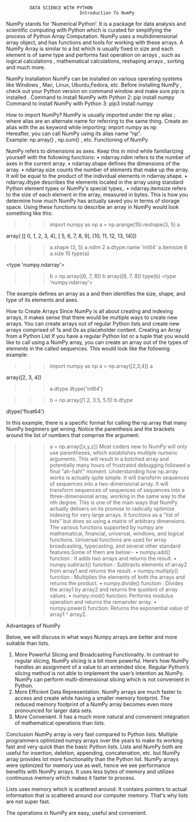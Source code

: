              DATA SCIENCE WITH PYTHON
                                Introduction To NumPy

NumPy stands for ‘Numerical Python’. It is a package for data analysis and scientific computing with Python which is curated for simplifying the process of Python Array Computation.
 NumPy uses a multidimensional array object, and has functions and tools for working with these arrays. A NumPy Array is similar to a list which is usually fixed in size and each element is of same type and performs fast operation on arrays , such as logical calculations  , mathematical calculations, reshaping arrays , sorting and much more.

NumPy Installation
NumPy can be installed on various operating systems like Windows , Mac, Linux, Ubuntu,Fedora, etc.
Before installing NumPy , check out your Python version on command window and make sure pip is installed .
Command to install NumPy with Python 2:
 pip install numpy
Command to install NumPy with Python 3:
pip3 install numpy

How to import NumPy?
NumPy is usually imported under the np alias ; where alias are an alternate name for referring to the same thing.
Create an alias with the as keyword while importing:
import numpy as np                                             
Hereafter, you can call NumPy using its alias name “np”.              
Example:   np.array()  , np.sum() , etc.
Functioning of NumPy

NumPy refers to dimensions as axes. Keep this in mind while familiarizing yourself with the following functions:
•	ndarray.ndim refers to the number of axes in the current array.
•	ndarray.shape defines the dimensions of the array. 
•	ndarray.size counts the number of elements that make up the array. It will be equal to the product of the individual elements in ndarray.shape.
•	ndarray.dtype describes the elements located in the array using standard Python element types or NumPy's special types,.
•	ndarray.itemsize refers to the size of each element in the array, measured in bytes. This is how you determine how much NumPy has actually saved you in terms of storage space.
Using these functions to describe an array in NumPy would look something like this:

>>> import numpy as np
>>> a = np.arange(15).reshape(3, 5)
>>> a

array( [[ 0,  1, 2, 3, 4], [ 5, 6,  7, 8, 9], [10, 11, 12, 13, 14]])
>>> a.shape
(3, 5)
>>> a.ndim
2
>>> a.dtype.name
'int64'
>>> a.itemsize
8
>>> a.size
15
>>> type(a)

<type 'numpy.ndarray'>
>>> b = np.array([6, 7, 8])
>>> b
array([6, 7, 8])
>>> type(b)
<type 'numpy.ndarray'>

The example defines an array as a and then identifies the size, shape, and type of its elements and axes.

How to Create Arrays
Since NumPy is all about creating and indexing arrays, it makes sense that there would be multiple ways to create new arrays. You can create arrays out of regular Python lists and create new arrays comprised of 1s and 0s as placeholder content.
Creating an Array from a Python List
If you have a regular Python list or a tuple that you would like to call using a NumPy array, you can create an array out of the types of elements in the called sequences. This would look like the following example:


>>> import numpy as np
>>> a = np.array([2,3,4])
>>> a

array([2, 3, 4])

>>> a.dtype
dtype('int64')

>>> b = np.array([1.2, 3.5, 5.1])
>>> b.dtype

dtype('float64')

In this example, there is a specific format for calling the np.array that many NumPy beginners get wrong. Notice the parenthesis and the brackets around the list of numbers that comprise the argument:
>>> a = np.array([x,y,z])
Most coders new to NumPy will only use parentheses, which establishes multiple numeric arguments. This will result in a botched array and potentially many hours of frustrated debugging followed a final "ah-hah!" moment.
Understanding how np.array works is actually quite simple. It will transform sequences of sequences into a two-dimensional array. It will transform sequences of sequences of sequences into a three-dimensional array, working in the same way to the nth degree.
This is one of the main ways that NumPy actually delivers on its promise to radically optimize indexing for very large arrays. It functions as a "list of lists" but does so using a matrix of arbitrary dimensions.
The various functions supported by numpy are mathematical, financial, universal, windows, and logical functions. Universal functions are used for array broadcasting, typecasting, and several other standard features.Some of them are below:-
•	numpy.add() function  : It adds two arrays and returns the result.
•	numpy.subtract() function : Subtracts elements of array2 from array1 and returns the result.
•	numpy.multiply() function : Multiplies the elements of both the arrays and returns the product.
•	numpy.divide() function : Divides the array1 by array2 and returns the quotient of array values.
•	numpy.mod() function: Performs modulus operation and returns the remainder array.
•	numpy.power() function: Returns the exponential value of array1 ^ array2.



Advantages of NumPy

Below, we will discuss in what ways Numpy arrays are better and more suitable than lists.


1. More Powerful Slicing and Broadcasting Functionality.
In contrast to regular slicing, NumPy slicing is a bit more powerful. Here’s how NumPy handles an assignment of a value to an extended slice. Regular Python’s slicing method is not able to implement the user’s intention as NumPy. NumPy can perform multi-dimensional slicing which is not convenient in Python.
2. More Efficient Data Representation.
NumPy arrays are much faster to access and create while having a smaller memory footprint. The reduced memory footprint of a NumPy array becomes even more pronounced for larger data sets.
3. More Convenient.
It has a much more natural and convenient integration of mathematical operations than lists.

Conclusion
NumPy array is very fast compared to Python lists. Multiple programmers optimized numpy arrays over the years to make its working fast and very quick than the basic Python lists.
Lists and NumPy both are useful for insertion, deletion, appending, concatenation, etc. but NumPy array provides lot more functionality than the Python list.
NumPy arrays were optimized for memory use as well, hence we see performance benefits with NumPy arrays. It uses less bytes of memory and utilizes continuous memory which makes it faster to process. 

Lists uses memory which is scattered around. It contains pointers to actual information that is scattered around our computer memory. That's why lists are not super fast. 

The operations in NumPy are easy, useful and convenient.




